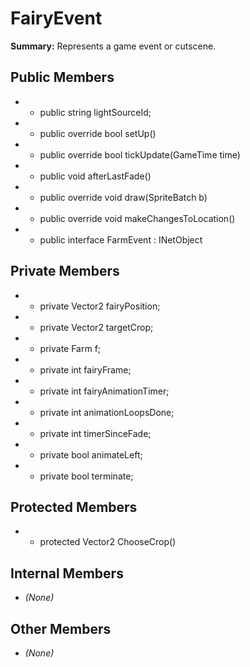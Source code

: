 # FairyEvent

**Summary:** Represents a game event or cutscene.

## Public Members
- - public string lightSourceId;
- - public override bool setUp()
- - public override bool tickUpdate(GameTime time)
- - public void afterLastFade()
- - public override void draw(SpriteBatch b)
- - public override void makeChangesToLocation()
- - public interface FarmEvent : INetObject<NetFields>

## Private Members
- - private Vector2 fairyPosition;
- - private Vector2 targetCrop;
- - private Farm f;
- - private int fairyFrame;
- - private int fairyAnimationTimer;
- - private int animationLoopsDone;
- - private int timerSinceFade;
- - private bool animateLeft;
- - private bool terminate;

## Protected Members
- - protected Vector2 ChooseCrop()

## Internal Members
- *(None)*

## Other Members
- *(None)*
